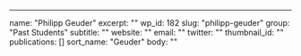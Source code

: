 ---
  name: "Philipp Geuder"
  excerpt: ""
  wp_id: 182
  slug: "philipp-geuder"
  group: "Past Students"
  subtitle: ""
  website: ""
  email: ""
  twitter: ""
  thumbnail_id: ""
  publications: []
  sort_name: "Geuder"
  body: ""
